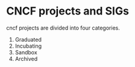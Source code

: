 # CNCF projects and SIGs

cncf projects are divided into four categories. 

1) Graduated
2) Incubating
3) Sandbox
4) Archived


